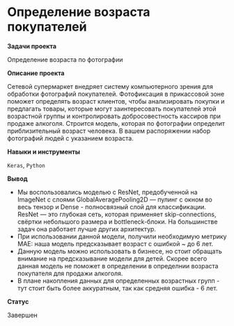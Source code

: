# Определение возраста покупателей

**Задачи проекта**

Определение возраста по фотографии

**Описание проекта**

Сетевой супермаркет внедряет систему компьютерного зрения для обработки фотографий покупателей. Фотофиксация в прикассовой зоне поможет определять возраст клиентов, чтобы анализировать покупки и предлагать товары, которые могут заинтересовать покупателей этой возрастной группы и контролировать добросовестность кассиров при продаже алкоголя. Строится модель, которая по фотографии определит приблизительный возраст человека. В вашем распоряжении набор фотографий людей с указанием возраста.

**Навыки и инструменты**

`Keras`, `Python`

**Вывод**
* Мы воспользовались моделью с ResNet, предобученной на ImageNet c слоями GlobalAveragePooling2D — пулинг с окном во весь тензор и Dense - полносвязный слой для классификации. ResNet — это глубокая сеть, которая применяет skip-connections, свёртки небольшого размера и bottleneck-блоки. На большинстве задач она работает лучше других архитектур.
* При использовании данной модели, получили необходимую метрику MAE: наша модель предсказывает возраст с ошибкой ~ до 6 лет.
* Данную модель можно использовать в бизнесе, но стоит обращать внимание на предсказывание модели для детей. Скорее всего данная модель не поможет в определении в определнии возраста покупателя для продажи алкоголя.
* В плане накопления данных для определенных возрастных групп - тут стоит быть более аккуратным, так как средняя ошибка - 6 лет.

**Статус**

Завершен
